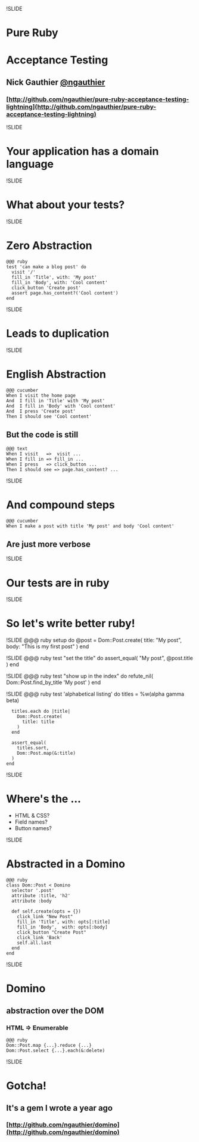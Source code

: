 !SLIDE
# Pure Ruby
# Acceptance Testing
## Nick Gauthier [@ngauthier](http://twitter.com/ngauthier)
### [http://github.com/ngauthier/pure-ruby-acceptance-testing-lightning](http://github.com/ngauthier/pure-ruby-acceptance-testing-lightning)

!SLIDE
# Your application has a domain language

!SLIDE
# What about your tests?

!SLIDE
# Zero Abstraction

    @@@ ruby
    test 'can make a blog post' do
      visit '/'
      fill_in 'Title', with: 'My post'
      fill_in 'Body', with: 'Cool content'
      click_button 'Create post'
      assert page.has_content?('Cool content')
    end

!SLIDE
# Leads to duplication

!SLIDE
# English Abstraction

    @@@ cucumber
    When I visit the home page
    And  I fill in 'Title' with 'My post'
    And  I fill in 'Body' with 'Cool content'
    And  I press 'Create post'
    Then I should see 'Cool content'

## But the code is still
    @@@ text
    When I visit   =>  visit ...
    When I fill in => fill_in ...
    When I press   => click_button ...
    Then I should see => page.has_content? ...

!SLIDE
# And compound steps

    @@@ cucumber
    When I make a post with title 'My post' and body 'Cool content'

## Are just more verbose

!SLIDE
# Our tests are in ruby

!SLIDE
# So let's write better ruby!

!SLIDE
    @@@ ruby
    setup do
      @post = Dom::Post.create(
        title: "My post",
        body:  "This is my first post"
      )
    end


!SLIDE
    @@@ ruby
    test "set the title" do
      assert_equal(
        "My post",
        @post.title
      )
    end

!SLIDE
    @@@ ruby
    test "show up in the index" do
      refute_nil(
        Dom::Post.find_by_title 'My post'
      )
    end

!SLIDE
    @@@ ruby
    test 'alphabetical listing' do
      titles = %w(alpha gamma beta)
      
      titles.each do |title|
        Dom::Post.create(
          title: title
        )
      end
      
      assert_equal(
        titles.sort,
        Dom::Post.map(&:title)
      )
    end

!SLIDE
# Where's the ...
* HTML & CSS?
* Field names?
* Button names?

!SLIDE
# Abstracted in a Domino
    @@@ ruby 
    class Dom::Post < Domino
      selector '.post'
      attribute :title, 'h2'
      attribute :body

      def self.create(opts = {})
        click_link "New Post"
        fill_in 'Title', with: opts[:title]
        fill_in 'Body',  with: opts[:body]
        click_button "Create Post"
        click_link 'Back'
        self.all.last
      end
    end

!SLIDE
# Domino
## abstraction over the DOM
### HTML => Enumerable
    @@@ ruby
    Dom::Post.map {...}.reduce {...}
    Dom::Post.select {...}.each(&:delete)

!SLIDE
# Gotcha!
## It's a gem I wrote a year ago
### [http://github.com/ngauthier/domino](http://github.com/ngauthier/domino)
